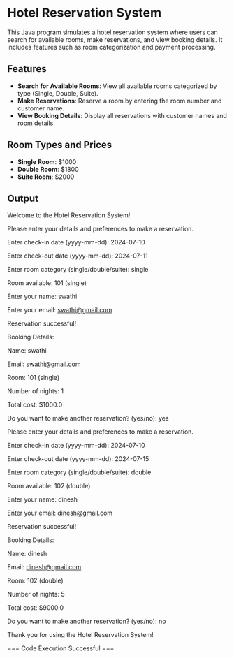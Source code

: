 # Hotel Reservation System

This Java program simulates a hotel reservation system where users can search for available rooms, make reservations, and view booking details. It includes features such as room categorization and payment processing.

## Features

- **Search for Available Rooms**: View all available rooms categorized by type (Single, Double, Suite).
- **Make Reservations**: Reserve a room by entering the room number and customer name.
- **View Booking Details**: Display all reservations with customer names and room details.

## Room Types and Prices

- **Single Room**: $1000
- **Double Room**: $1800
- **Suite Room**: $2000

## Output

Welcome to the Hotel Reservation System!

Please enter your details and preferences to make a reservation.

Enter check-in date (yyyy-mm-dd): 2024-07-10

Enter check-out date (yyyy-mm-dd): 2024-07-11

Enter room category (single/double/suite): single

Room available: 101 (single)

Enter your name: swathi

Enter your email: swathi@gmail.com

Reservation successful!

Booking Details:

Name: swathi

Email: swathi@gmail.com

Room: 101 (single)

Number of nights: 1

Total cost: $1000.0

Do you want to make another reservation? (yes/no): yes

Please enter your details and preferences to make a reservation.

Enter check-in date (yyyy-mm-dd): 2024-07-10

Enter check-out date (yyyy-mm-dd): 2024-07-15

Enter room category (single/double/suite): double

Room available: 102 (double)

Enter your name: dinesh

Enter your email: dinesh@gmail.com

Reservation successful!

Booking Details:

Name: dinesh

Email: dinesh@gmail.com

Room: 102 (double)

Number of nights: 5

Total cost: $9000.0

Do you want to make another reservation? (yes/no): no

Thank you for using the Hotel Reservation System!

=== Code Execution Successful ===
